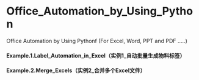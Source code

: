 # Office_Automation_by_Using_Python
Office Automation by Using Pythonf (For Excel, Word, PPT and PDF .....)
#### Example.1.Label_Automation_in_Excel（实例1_自动批量生成物料标签）
#### Example.2.Merge_Excels（实例2_合并多个Excel文件）
